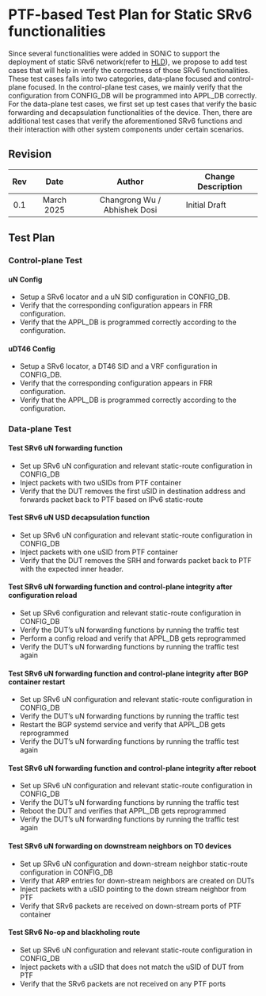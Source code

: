 # PTF-based Test Plan for Static SRv6 functionalities

Since several functionalities were added in SONiC to support the deployment of static SRv6 network(refer to [HLD](https://github.com/sonic-net/SONiC/blob/master/doc/srv6/srv6_static_config_hld.md)), we propose to add test cases that will help in verify the correctness of those SRv6 functionalities.
These test cases falls into two categories, data-plane focused and control-plane focused.
In the control-plane test cases, we mainly verify that the configuration from CONFIG_DB will be programmed into APPL_DB correctly.
For the data-plane test cases, we first set up test cases that verify the basic forwarding and decapsulation functionalities of the device.
Then, there are additional test cases that verify the aforementioned SRv6 functions and their interaction with other system components under certain scenarios.



## Revision

| Rev |     Date    |           Author             | Change Description                |
|:---:|:-----------:|:----------------------------:|-----------------------------------|
| 0.1 | March 2025  | Changrong Wu / Abhishek Dosi | Initial Draft                     |

## Test Plan


### Control-plane Test
#### uN Config
- Setup a SRv6 locator and a uN SID configuration in CONFIG_DB.
- Verify that the corresponding configuration appears in FRR configuration.
- Verify that the APPL_DB is programmed correctly according to the configuration.

#### uDT46 Config
- Setup a SRv6 locator, a DT46 SID and a VRF configuration in CONFIG_DB.
- Verify that the corresponding configuration appears in FRR configuration.
- Verify that the APPL_DB is programmed correctly according to the configuration.

### Data-plane Test

#### Test SRv6 uN forwarding function
- Set up SRv6 uN configuration and relevant static-route configuration in CONFIG_DB
- Inject packets with two uSIDs from PTF container
- Verify that the DUT removes the first uSID in destination address and forwards packet back to PTF based on IPv6 static-route

#### Test SRv6 uN USD decapsulation function
- Set up SRv6 uN configuration and relevant static-route configuration in CONFIG_DB
- Inject packets with one uSID from PTF container
- Verify that the DUT removes the SRH and forwards packet back to PTF with the expected inner header.

#### Test SRv6 uN forwarding function and control-plane integrity after configuration reload
- Set up SRv6 configuration and relevant static-route configuration in CONFIG_DB
- Verify the DUT’s uN forwarding functions by running the traffic test
- Perform a config reload and verify that APPL_DB gets reprogrammed
- Verify the DUT’s uN forwarding functions by running the traffic test again

#### Test SRv6 uN forwarding function and control-plane integrity after BGP container restart
- Set up SRv6 uN configuration and relevant static-route configuration in CONFIG_DB
- Verify the DUT’s uN forwarding functions by running the traffic test
- Restart the BGP systemd service and verify that APPL_DB gets reprogrammed
- Verify the DUT’s uN forwarding functions by running the traffic test again

#### Test SRv6 uN forwarding function and control-plane integrity after reboot
- Set up SRv6 uN configuration and relevant static-route configuration in CONFIG_DB
- Verify the DUT’s uN forwarding functions by running the traffic test
- Reboot the DUT and verifies that APPL_DB gets reprogrammed
- Verify the DUT’s uN forwarding functions by running the traffic test again

#### Test SRv6 uN forwarding on downstream neighbors on T0 devices
- Set up SRv6 uN configuration and down-stream neighbor static-route configuration in CONFIG_DB
- Verify that ARP entries for down-stream neighbors are created on DUTs
- Inject packets with a uSID pointing to the down stream neighbor from PTF
- Verify that SRv6 packets are received on down-stream ports of PTF container

#### Test SRv6 No-op and blackholing route
- Set up SRv6 uN configuration and relevant static-route configuration in CONFIG_DB
- Inject packets with a uSID that does not match the uSID of DUT from PTF
- Verify that the SRv6 packets are not received on any PTF ports
